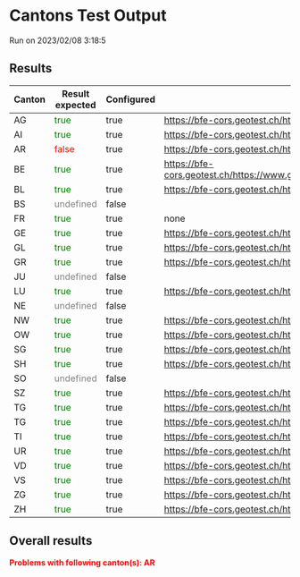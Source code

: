# Cantons Test Output
Run on 2023/02/08 3:18:5
## Results

|Canton|Result expected|Configured|WMS|GetCapabilities|GetFeature|
|----------------|-------------------------------|-----------------------------|-----------------------------|-----------------------------|-----------------------------|
|AG|<span style='color:green;'>true</span>|true|https://bfe-cors.geotest.ch/https://www.ag.ch/geoportal/services/afu_erdwaerme/MapServer/WMSServer|true|true|
|AI|<span style='color:green;'>true</span>|true|https://bfe-cors.geotest.ch/https://www.geoportal.ch/services/wms/ktai|true|true|
|AR|<span style='color:red;'>false</span>|true|https://bfe-cors.geotest.ch/https://www.geoportal.ch/services/wms/ktar|true|false|
|BE|<span style='color:green;'>true</span>|true|https://bfe-cors.geotest.ch/https://www.geoservice.apps.be.ch/geoservice2/services/a42geo/a42geo_versorgungwms_d_fk/MapServer/WmsServer|true|true|
|BL|<span style='color:green;'>true</span>|true|https://bfe-cors.geotest.ch/https://geowms.bl.ch/|true|true|
|BS|<span style='color:grey;'>undefined</span>|false||||
|FR|<span style='color:green;'>true</span>|true|none|undefined|true|
|GE|<span style='color:green;'>true</span>|true|https://bfe-cors.geotest.ch/https://ge.ch/sitgags1/services/VECTOR/SITG_OPENDATA_02/MapServer/WMSServer|true|true|
|GL|<span style='color:green;'>true</span>|true|https://bfe-cors.geotest.ch/https://wms.geo.gl.ch/|true|true|
|GR|<span style='color:green;'>true</span>|true|https://bfe-cors.geotest.ch/https://wms.geo.gr.ch/erdwaermenutzung|true|true|
|JU|<span style='color:grey;'>undefined</span>|false||||
|LU|<span style='color:green;'>true</span>|true|https://bfe-cors.geotest.ch/https://public.geo.lu.ch/ogd/services/managed/EWNUTZXX_COL_V2_MP/MapServer/WMSServer|true|true|
|NE|<span style='color:grey;'>undefined</span>|false||||
|NW|<span style='color:green;'>true</span>|true|https://bfe-cors.geotest.ch/https://www.gis-daten.ch/wms/bfe_kann_ich_bohren/service|true|true|
|OW|<span style='color:green;'>true</span>|true|https://bfe-cors.geotest.ch/https://www.gis-daten.ch/wms/bfe_kann_ich_bohren/service|true|true|
|SG|<span style='color:green;'>true</span>|true|https://bfe-cors.geotest.ch/https://services.geo.sg.ch/wss/service/SG00025_WMS/guest|true|true|
|SH|<span style='color:green;'>true</span>|true|https://bfe-cors.geotest.ch/https://wms.geo.sh.ch/wms|true|true|
|SO|<span style='color:grey;'>undefined</span>|false||||
|SZ|<span style='color:green;'>true</span>|true|https://bfe-cors.geotest.ch/https://map.geo.sz.ch/mapserv_proxy|true|true|
|TG|<span style='color:green;'>true</span>|true|https://bfe-cors.geotest.ch/https://ows.geo.tg.ch/geofy_access_proxy/erdwaerme|true|true|
|TG|<span style='color:green;'>true</span>|true|https://bfe-cors.geotest.ch/https://ows.geo.tg.ch/geofy_access_proxy/gewaesserschutzkarte|true|true|
|TI|<span style='color:green;'>true</span>|true|https://bfe-cors.geotest.ch/https://wms.geo.ti.ch/service|true|true|
|UR|<span style='color:green;'>true</span>|true|https://bfe-cors.geotest.ch/https://geo.ur.ch/webmercator/wms|true|true|
|VD|<span style='color:green;'>true</span>|true|https://bfe-cors.geotest.ch/https://www.ogc.vd.ch/public/services/OGC/wmsVD/Mapserver/WMSServer|true|true|
|VS|<span style='color:green;'>true</span>|true|https://bfe-cors.geotest.ch/https://sit.vs.ch/arcgis/services/ENVIRONNEMENT/MapServer/WMSServer|true|true|
|ZG|<span style='color:green;'>true</span>|true|https://bfe-cors.geotest.ch/https://services.geo.zg.ch/ows/Erdwaermenutzung|true|true|
|ZH|<span style='color:green;'>true</span>|true|https://bfe-cors.geotest.ch/http://wms.zh.ch/AwelGSWaermewwwZHWMS|true|true|


## Overall results

<span style='color:red;font-weight:bold;'>Problems with following canton(s): AR</span>
